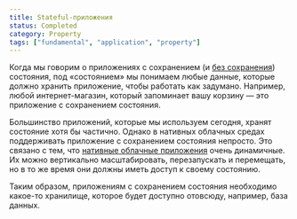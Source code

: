 ```yaml
---
title: Stateful-приложения
status: Completed
category: Property
tags: ["fundamental", "application", "property"]
---
```


Когда мы говорим о приложениях с сохранением (и [без сохранения](/stateless-apps/)) состояния, под «состоянием» мы понимаем любые данные, которые должно хранить приложение, чтобы работать как задумано. 
Например, любой интернет-магазин, который запоминает вашу корзину — это приложение с сохранением состояния. 

Большинство приложений, которые мы используем сегодня, хранят состояние хотя бы частично.
Однако в нативных облачных средах поддерживать приложение с сохранением состояния непросто.
Это связано с тем, что [нативные облачные приложения](/cloud-native-apps) очень динамичные. 
Их можно вертикально масштабировать, перезапускать и перемещать, но в то же время они должны иметь доступ к своему состоянию.

Таким образом, приложениям с сохранением состояния необходимо какое-то хранилище, которое будет доступно отовсюду, например, база данных.
